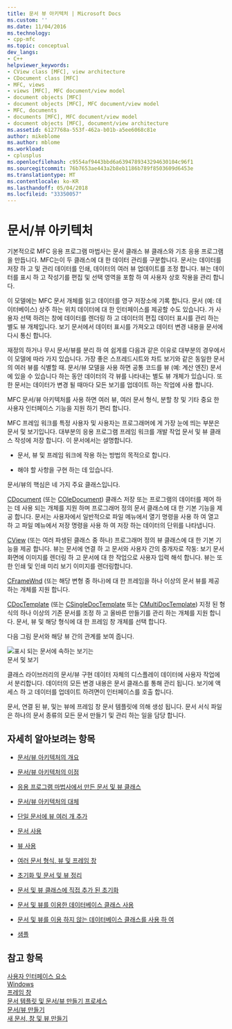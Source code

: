```yaml
---
title: 문서 뷰 아키텍처 | Microsoft Docs
ms.custom: ''
ms.date: 11/04/2016
ms.technology:
- cpp-mfc
ms.topic: conceptual
dev_langs:
- C++
helpviewer_keywords:
- CView class [MFC], view architecture
- CDocument class [MFC]
- MFC, views
- views [MFC], MFC document/view model
- document objects [MFC]
- document objects [MFC], MFC document/view model
- MFC, documents
- documents [MFC], MFC document/view model
- document objects [MFC], document/view architecture
ms.assetid: 6127768a-553f-462a-b01b-a5ee6068c81e
author: mikeblome
ms.author: mblome
ms.workload:
- cplusplus
ms.openlocfilehash: c9554af9443bbd6a6394789343294630104c96f1
ms.sourcegitcommit: 76b7653ae443a2b8eb1186b789f8503609d6453e
ms.translationtype: MT
ms.contentlocale: ko-KR
ms.lasthandoff: 05/04/2018
ms.locfileid: "33350057"
---
```

# <a name="documentview-architecture"></a>문서/뷰 아키텍처
기본적으로 MFC 응용 프로그램 마법사는 문서 클래스 뷰 클래스와 기초 응용 프로그램을 만듭니다. MFC는이 두 클래스에 대 한 데이터 관리를 구분합니다. 문서는 데이터를 저장 하 고 및 관리 데이터를 인쇄, 데이터의 여러 뷰 업데이트를 조정 합니다. 뷰는 데이터를 표시 하 고 작성기를 편집 및 선택 영역을 포함 하 여 사용자 상호 작용을 관리 합니다.  
  
 이 모델에는 MFC 문서 개체를 읽고 데이터를 영구 저장소에 기록 합니다. 문서 (예: 데이터베이스) 상주 하는 위치 데이터에 대 한 인터페이스를 제공할 수도 있습니다. 가 사용자 선택 하려는 창에 데이터를 렌더링 하 고 데이터의 편집 데이터 표시를 관리 하는 별도 뷰 개체입니다. 보기 문서에서 데이터 표시를 가져오고 데이터 변경 내용을 문서에 다시 통신 합니다.  
  
 재정의 하거나 무시 문서/뷰를 분리 하 여 쉽게를 다음과 같은 이유로 대부분의 경우에서이 모델에 따라 가지 있습니다. 가장 좋은 스프레드시트와 차트 보기와 같은 동일한 문서의 여러 뷰를 식별할 때. 문서/뷰 모델을 사용 하면 공통 코드를 뷰 (예: 계산 엔진) 문서에 있을 수 있습니다 하는 동안 데이터의 각 뷰를 나타내는 별도 뷰 개체가 있습니다. 또한 문서는 데이터가 변경 될 때마다 모든 보기를 업데이트 하는 작업에 사용 합니다.  
  
 MFC 문서/뷰 아키텍처를 사용 하면 여러 뷰, 여러 문서 형식, 분할 창 및 기타 중요 한 사용자 인터페이스 기능을 지원 하기 편리 합니다.  
  
 MFC 프레임 워크를 특정 사용자 및 사용자는 프로그래머에 게 가장 눈에 띄는 부분은 문서 및 보기입니다. 대부분의 응용 프로그램 프레임 워크를 개발 작업 문서 및 뷰 클래스 작성에 저장 합니다. 이 문서에서는 설명합니다.  
  
-   문서, 뷰 및 프레임 워크에 작용 하는 방법의 목적으로 합니다.  
  
-   해야 할 사항을 구현 하는 데 있습니다.  
  
 문서/뷰의 핵심은 네 가지 주요 클래스입니다.  
  
 [CDocument](../mfc/reference/cdocument-class.md) (또는 [COleDocument](../mfc/reference/coledocument-class.md)) 클래스 저장 또는 프로그램의 데이터를 제어 하는 데 사용 되는 개체를 지원 하며 프로그래머 정의 문서 클래스에 대 한 기본 기능을 제공 합니다. 문서는 사용자에서 일반적으로 파일 메뉴에서 열기 명령을 사용 하 여 열고 하 고 파일 메뉴에서 저장 명령을 사용 하 여 저장 하는 데이터의 단위를 나타냅니다.  
  
 [CView](../mfc/reference/cview-class.md) (또는 여러 파생된 클래스 중 하나) 프로그래머 정의 뷰 클래스에 대 한 기본 기능을 제공 합니다. 뷰는 문서에 연결 하 고 문서와 사용자 간의 중개자로 작동: 보기 문서 화면에 이미지를 렌더링 하 고 문서에 대 한 작업으로 사용자 입력 해석 합니다. 뷰는 또한 인쇄 및 인쇄 미리 보기 이미지를 렌더링합니다.  
  
 [CFrameWnd](../mfc/reference/cframewnd-class.md) (또는 해당 변형 중 하나)에 대 한 프레임을 하나 이상의 문서 뷰를 제공 하는 개체를 지원 합니다.  
  
 [CDocTemplate](../mfc/reference/cdoctemplate-class.md) (또는 [CSingleDocTemplate](../mfc/reference/csingledoctemplate-class.md) 또는 [CMultiDocTemplate](../mfc/reference/cmultidoctemplate-class.md)) 지정 된 형식의 하나 이상의 기존 문서를 조정 하 고 올바른 만들기를 관리 하는 개체를 지원 합니다. 문서, 뷰 및 해당 형식에 대 한 프레임 창 개체를 선택 합니다.  
  
 다음 그림 문서와 해당 뷰 간의 관계를 보여 줍니다.  
  
 ![표시 되는 문서에 속하는 보기는](../mfc/media/vc379n1.gif "vc379n1")  
문서 및 보기  
  
 클래스 라이브러리의 문서/뷰 구현 데이터 자체의 디스플레이 데이터에 사용자 작업에서 분리합니다. 데이터의 모든 변경 내용은 문서 클래스를 통해 관리 됩니다. 보기에 액세스 하 고 데이터를 업데이트 하려면이 인터페이스를 호출 합니다.  
  
 문서, 연결 된 뷰, 및는 뷰에 프레임 창 문서 템플릿에 의해 생성 됩니다. 문서 서식 파일은 하나의 문서 종류의 모든 문서 만들기 및 관리 하는 일을 담당 합니다.  
  
## <a name="what-do-you-want-to-know-more-about"></a>자세히 알아보려는 항목  
  
-   [문서/뷰 아키텍처의 개요](../mfc/a-portrait-of-the-document-view-architecture.md)  
  
-   [문서/뷰 아키텍처의 이점](../mfc/advantages-of-the-document-view-architecture.md)  
  
-   [응용 프로그램 마법사에서 만든 문서 및 뷰 클래스](../mfc/document-and-view-classes-created-by-the-mfc-application-wizard.md)  
  
-   [문서/뷰 아키텍처의 대체](../mfc/alternatives-to-the-document-view-architecture.md)  
  
-   [단일 문서에 뷰 여러 개 추가](../mfc/adding-multiple-views-to-a-single-document.md)  
  
-   [문서 사용](../mfc/using-documents.md)  
  
-   [뷰 사용](../mfc/using-views.md)  
  
-   [여러 문서 형식, 뷰 및 프레임 창](../mfc/multiple-document-types-views-and-frame-windows.md)  
  
-   [초기화 및 문서 및 뷰 정리](../mfc/initializing-and-cleaning-up-documents-and-views.md)  
  
-   [문서 및 뷰 클래스에 직접 추가 된 초기화](../mfc/creating-new-documents-windows-and-views.md)  
  
-   [문서 및 뷰를 이용한 데이터베이스 클래스 사용](../data/mfc-using-database-classes-with-documents-and-views.md)  
  
-   [문서 및 뷰를 이용 하지 않는 데이터베이스 클래스를 사용 하 여](../data/mfc-using-database-classes-without-documents-and-views.md)  
  
-   [샘플](../visual-cpp-samples.md)  
  
## <a name="see-also"></a>참고 항목  
 [사용자 인터페이스 요소](../mfc/user-interface-elements-mfc.md)   
 [Windows](../mfc/windows.md)   
 [프레임 창](../mfc/frame-windows.md)   
 [문서 템플릿 및 문서/뷰 만들기 프로세스](../mfc/document-templates-and-the-document-view-creation-process.md)   
 [문서/뷰 만들기](../mfc/document-view-creation.md)   
 [새 문서, 창 및 뷰 만들기](../mfc/creating-new-documents-windows-and-views.md)

